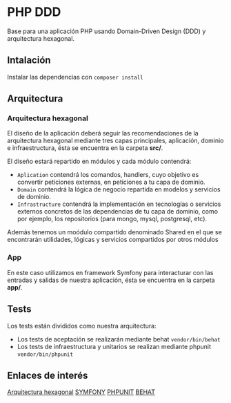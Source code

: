 # PHP DDD

Base para una aplicación PHP usando Domain-Driven Design (DDD) y arquitectura hexagonal.

## Intalación

Instalar las dependencias con `composer install`

## Arquitectura

### Arquitectura hexagonal

El diseño de la aplicación deberá seguir las recomendaciones de la arquitectura hexagonal mediante tres capas principales, aplicación, dominio e infraestructura, ésta se encuentra en la carpeta **src/**.

El diseño estará repartido en módulos y cada módulo contendrá:
- ```Aplication``` contendrá los comandos, handlers, cuyo objetivo es convertir peticiones externas, en peticiones a tu capa de dominio.
- ```Domain``` contendrá la lógica de negocio repartida en modelos y servicios de dominio.
- ```Infrastructure``` contendrá la implementación en tecnologías o servicios externos concretos de las dependencias de tu capa de dominio, como por ejemplo, los repositorios (para mongo, mysql, postgresql, etc).

Además tenemos un moódulo compartido denominado Shared en el que se encontrarán utilidades, lógicas y servicios compartidos por otros módulos

### App

En este caso utilizamos en framework Symfony para interacturar con las entradas y salidas de nuestra aplicación, ésta se encuentra en la carpeta **app/**.

## Tests

Los tests están divididos como nuestra arquitectura:
- Los tests de aceptación se realizarán mediante behat `vendor/bin/behat`
- Los tests de infraestructura y unitarios se realizan mediante phpunit `vendor/bin/phpunit`

## Enlaces de interés

[Arquitectura hexagonal](https://codely.tv/blog/screencasts/arquitectura-hexagonal-ddd/)
[SYMFONY](https://symfony.com/doc/current/index.html)
[PHPUNIT](https://phpunit.de/)
[BEHAT](https://docs.behat.org/en/latest/)